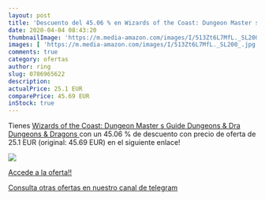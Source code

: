 ```yaml
---
layout: post
title: 'Descuento del 45.06 % en Wizards of the Coast: Dungeon Master s G'
date: 2020-04-04 08:43:20
thumbnailImage: 'https://m.media-amazon.com/images/I/513Zt6L7MfL._SL200_.jpg'
images: [ 'https://m.media-amazon.com/images/I/513Zt6L7MfL._SL200_.jpg' ]
comments: true
category: ofertas
author: ring
slug: 0786965622
description:
actualPrice: 25.1 EUR
comparePrice: 45.69 EUR
inStock: true
---
```


Tienes [Wizards of the Coast: Dungeon Master s Guide  Dungeons & Dra  Dungeons & Dragons ](https://www.amazon.com/dp/0786965622/?tag=redken08-20) con un 45.06 % de descuento con precio de oferta de 25.1 EUR (original: 45.69 EUR) en el siguiente enlace!

[![](https://m.media-amazon.com/images/I/513Zt6L7MfL._SL200_.jpg)](https://www.amazon.com/dp/0786965622/?tag=redken08-20)

[Accede a la oferta!!](https://www.amazon.com/dp/0786965622/?tag=redken08-20)

[Consulta otras ofertas en nuestro canal de telegram](https://t.me/s/ofertas25)
